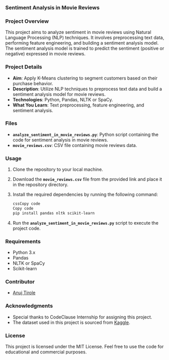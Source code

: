 ### **Sentiment Analysis in Movie Reviews**

### **Project Overview**

This project aims to analyze sentiment in movie reviews using Natural Language Processing (NLP) techniques. It involves preprocessing text data, performing feature engineering, and building a sentiment analysis model. The sentiment analysis model is trained to predict the sentiment (positive or negative) expressed in movie reviews.

### **Project Details**

- **Aim**: Apply K-Means clustering to segment customers based on their purchase behavior.
- **Description**: Utilize NLP techniques to preprocess text data and build a sentiment analysis model for movie reviews.
- **Technologies**: Python, Pandas, NLTK or SpaCy.
- **What You Learn**: Text preprocessing, feature engineering, and sentiment analysis.

### **Files**

- **`analyze_sentiment_in_movie_reviews.py`**: Python script containing the code for sentiment analysis in movie reviews.
- **`movie_reviews.csv`**: CSV file containing movie reviews data.

### **Usage**

1. Clone the repository to your local machine.
2. Download the **`movie_reviews.csv`** file from the provided link and place it in the repository directory.
3. Install the required dependencies by running the following command:
    
    ```css
    cssCopy code
    Copy code
    pip install pandas nltk scikit-learn
    
    ```
    
4. Run the **`analyze_sentiment_in_movie_reviews.py`** script to execute the project code.

### **Requirements**

- Python 3.x
- Pandas
- NLTK or SpaCy
- Scikit-learn

### **Contributor**

- [Anuj Tirole](https://github.com/anujtirole)

### **Acknowledgments**

- Special thanks to CodeClause Internship for assigning this project.
- The dataset used in this project is sourced from [Kaggle](https://www.kaggle.com/datasets/lakshmi25npathi/imdb-dataset-of-50k-movie-reviews).

### **License**

This project is licensed under the MIT License. Feel free to use the code for educational and commercial purposes.
